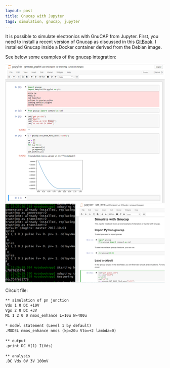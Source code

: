 ```yaml
---
layout: post
title: Gnucap with Jupyter
tags: simulation, gnucap, jupyter
---
```

It is possible to simulate electronics with GnuCAP from Jupyter. First, you need to install a recent version of Gnucap as discussed in this [GitBook](https://mulder-patrick.gitbook.io/gnucap/). I installed Gnucap inside a Docker container derived from the Debian image.

See below some examples of the gnucap integration:

<img src="/media/images/pn_plot.PNG" />
<img src="/media/images/pygnucap.png" />


Circuit file:
```
** simulation of pn junction
Vds 1 0 DC +10V
Vgs 2 0 DC +3V
M1 1 2 0 0 nmos_enhance L=10u W=400u

* model statement (Level 1 by default)
.MODEL nmos_enhance nmos (kp=20u Vto=+2 lambda=0)

** output
.print DC V(1) I(Vds)

** analysis
.DC Vds 0V 3V 100mV

```

